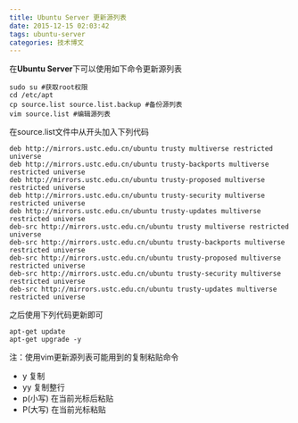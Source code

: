 ```yaml
---
title: Ubuntu Server 更新源列表
date: 2015-12-15 02:03:42
tags: ubuntu-server
categories: 技术博文
---
```

<!--
Title: Ubuntu Server 更新源列表
Date: 2015年12月15日
-->
在**Ubuntu Server**下可以使用如下命令更新源列表
```
sudo su #获取root权限
cd /etc/apt
cp source.list source.list.backup #备份源列表
vim source.list #编辑源列表
```
<!-- more -->
在source.list文件中从开头加入下列代码
```
deb http://mirrors.ustc.edu.cn/ubuntu trusty multiverse restricted universe
deb http://mirrors.ustc.edu.cn/ubuntu trusty-backports multiverse restricted universe
deb http://mirrors.ustc.edu.cn/ubuntu trusty-proposed multiverse restricted universe
deb http://mirrors.ustc.edu.cn/ubuntu trusty-security multiverse restricted universe
deb http://mirrors.ustc.edu.cn/ubuntu trusty-updates multiverse restricted universe
deb-src http://mirrors.ustc.edu.cn/ubuntu trusty multiverse restricted universe
deb-src http://mirrors.ustc.edu.cn/ubuntu trusty-backports multiverse restricted universe
deb-src http://mirrors.ustc.edu.cn/ubuntu trusty-proposed multiverse restricted universe
deb-src http://mirrors.ustc.edu.cn/ubuntu trusty-security multiverse restricted universe
deb-src http://mirrors.ustc.edu.cn/ubuntu trusty-updates multiverse restricted universe
```

之后使用下列代码更新即可
```
apt-get update
apt-get upgrade -y
```

注：使用vim更新源列表可能用到的复制粘贴命令

- y 复制
- yy 复制整行
- p(小写) 在当前光标后粘贴
- P(大写) 在当前光标粘贴
